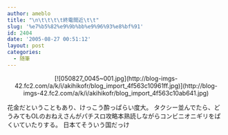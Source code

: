 ```yaml
---
author: ameblo
title: "\n\t\t\t\t終電間近\t\t"
slug: '%e7%b5%82%e9%9b%bb%e9%96%93%e8%bf%91'
id: 2404
date: '2005-08-27 00:51:12'
layout: post
categories:
  - 随筆
---
```


<div align="center">[![050827_0045~001.jpg](http://blog-imgs-42.fc2.com/a/k/i/akihikofr/blog_import_4f563c10961ff.jpg)](http://blog-imgs-42.fc2.com/a/k/i/akihikofr/blog_import_4f563c10ab641.jpg)</div>

花金だということもあり、けっこう酔っぱらい度大。 タクシー並んでたら、どうみてもOLのおねえさんがパチスロ攻略本熟読しながらコンビニオニギリをぱくいていたりする。 日本てそういう国だっけ